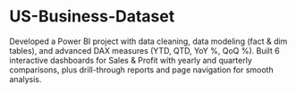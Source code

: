 # US-Business-Dataset
Developed a Power BI project with data cleaning, data modeling (fact &amp; dim tables), and advanced DAX measures (YTD, QTD, YoY %, QoQ %). Built 6 interactive dashboards for Sales &amp; Profit with yearly and quarterly comparisons, plus drill-through reports and page navigation for smooth analysis.

